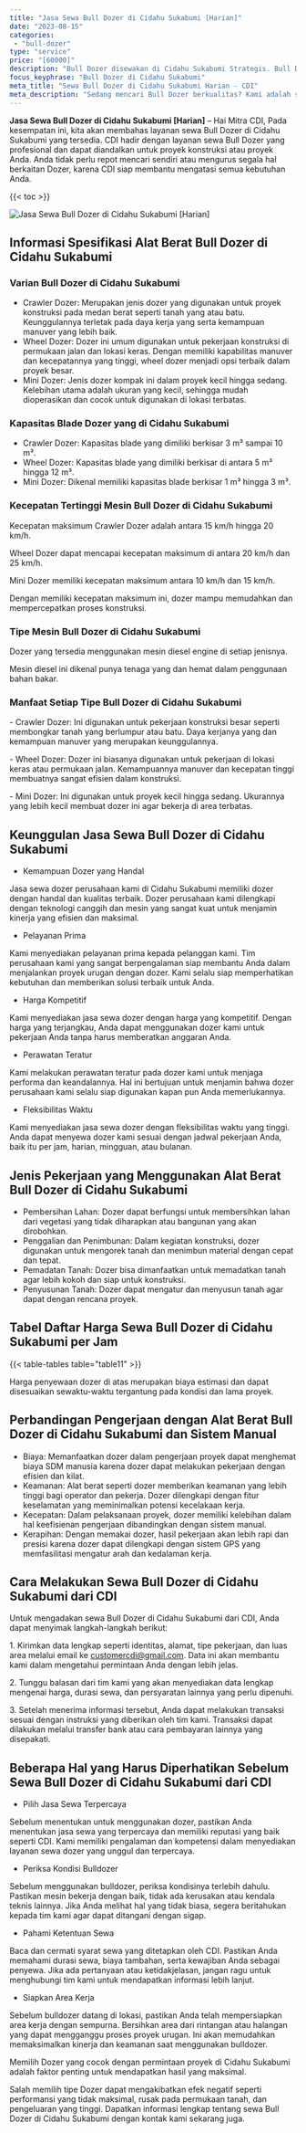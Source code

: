 ```yaml
---
title: "Jasa Sewa Bull Dozer di Cidahu Sukabumi [Harian]"
date: "2023-08-15"
categories:
 - "bull-dozer"
type: "service"
price: "[60000]"
description: "Bull Dozer disewakan di Cidahu Sukabumi Strategis. Bull Dozer profesional untuk kebutuhan proyek konstruksi dengan performa superior. Segera konsultasikan kebutuhan Anda."
focus_keyphrase: "Bull Dozer di Cidahu Sukabumi"
meta_title: "Sewa Bull Dozer di Cidahu Sukabumi Harian - CDI"
meta_description: "Sedang mencari Bull Dozer berkualitas? Kami adalah solusi tepat dengan penawaran terbaik. Klik untuk info lebih lanjut."
---
```


**Jasa Sewa Bull Dozer di Cidahu Sukabumi [Harian]** – Hai Mitra CDI, Pada kesempatan ini, kita akan membahas layanan sewa Bull Dozer di Cidahu Sukabumi yang tersedia. CDI hadir dengan layanan sewa Bull Dozer yang profesional dan dapat diandalkan untuk proyek konstruksi atau proyek Anda. Anda tidak perlu repot mencari sendiri atau mengurus segala hal berkaitan Dozer, karena CDI siap membantu mengatasi semua kebutuhan Anda.

{{< toc >}}

![Jasa Sewa Bull Dozer di Cidahu Sukabumi [Harian]](/images/bull-dozer/bull-dozer-22.jpg)

## Informasi Spesifikasi Alat Berat Bull Dozer di Cidahu Sukabumi

### Varian Bull Dozer di Cidahu Sukabumi

*   Crawler Dozer: Merupakan jenis dozer yang digunakan untuk proyek konstruksi pada medan berat seperti tanah yang atau batu. Keunggulannya terletak pada daya kerja yang serta kemampuan manuver yang lebih baik.
*   Wheel Dozer: Dozer ini umum digunakan untuk pekerjaan konstruksi di permukaan jalan dan lokasi keras. Dengan memiliki kapabilitas manuver dan kecepatannya yang tinggi, wheel dozer menjadi opsi terbaik dalam proyek besar.
*   Mini Dozer: Jenis dozer kompak ini dalam proyek kecil hingga sedang. Kelebihan utama adalah ukuran yang kecil, sehingga mudah dioperasikan dan cocok untuk digunakan di lokasi terbatas.

### Kapasitas Blade Dozer yang di Cidahu Sukabumi

*   Crawler Dozer: Kapasitas blade yang dimiliki berkisar 3 m³ sampai 10 m³.
*   Wheel Dozer: Kapasitas blade yang dimiliki berkisar di antara 5 m³ hingga 12 m³.
*   Mini Dozer: Dikenal memiliki kapasitas blade berkisar 1 m³ hingga 3 m³.

### Kecepatan Tertinggi Mesin Bull Dozer di Cidahu Sukabumi

Kecepatan maksimum Crawler Dozer adalah antara 15 km/h hingga 20 km/h.

Wheel Dozer dapat mencapai kecepatan maksimum di antara 20 km/h dan 25 km/h.

Mini Dozer memiliki kecepatan maksimum antara 10 km/h dan 15 km/h.

Dengan memiliki kecepatan maksimum ini, dozer mampu memudahkan dan mempercepatkan proses konstruksi.

### Tipe Mesin Bull Dozer di Cidahu Sukabumi

Dozer yang tersedia menggunakan mesin diesel engine di setiap jenisnya.

Mesin diesel ini dikenal punya tenaga yang dan hemat dalam penggunaan bahan bakar.

### Manfaat Setiap Tipe Bull Dozer di Cidahu Sukabumi

\- Crawler Dozer: Ini digunakan untuk pekerjaan konstruksi besar seperti membongkar tanah yang berlumpur atau batu. Daya kerjanya yang dan kemampuan manuver yang merupakan keunggulannya.

\- Wheel Dozer: Dozer ini biasanya digunakan untuk pekerjaan di lokasi keras atau permukaan jalan. Kemampuannya manuver dan kecepatan tinggi membuatnya sangat efisien dalam konstruksi.

\- Mini Dozer: Ini digunakan untuk proyek kecil hingga sedang. Ukurannya yang lebih kecil membuat dozer ini agar bekerja di area terbatas.

## Keunggulan Jasa Sewa Bull Dozer di Cidahu Sukabumi

*   Kemampuan Dozer yang Handal

Jasa sewa dozer perusahaan kami di Cidahu Sukabumi memiliki dozer dengan handal dan kualitas terbaik. Dozer perusahaan kami dilengkapi dengan teknologi canggih dan mesin yang sangat kuat untuk menjamin kinerja yang efisien dan maksimal.
*   Pelayanan Prima

Kami menyediakan pelayanan prima kepada pelanggan kami. Tim perusahaan kami yang sangat berpengalaman siap membantu Anda dalam menjalankan proyek urugan dengan dozer. Kami selalu siap memperhatikan kebutuhan dan memberikan solusi terbaik untuk Anda.
*   Harga Kompetitif

Kami menyediakan jasa sewa dozer dengan harga yang kompetitif. Dengan harga yang terjangkau, Anda dapat menggunakan dozer kami untuk pekerjaan Anda tanpa harus memberatkan anggaran Anda.
*   Perawatan Teratur

Kami melakukan perawatan teratur pada dozer kami untuk menjaga performa dan keandalannya. Hal ini bertujuan untuk menjamin bahwa dozer perusahaan kami selalu siap digunakan kapan pun Anda memerlukannya.
*   Fleksibilitas Waktu

Kami menyediakan jasa sewa dozer dengan fleksibilitas waktu yang tinggi. Anda dapat menyewa dozer kami sesuai dengan jadwal pekerjaan Anda, baik itu per jam, harian, mingguan, atau bulanan.

## Jenis Pekerjaan yang Menggunakan Alat Berat Bull Dozer di Cidahu Sukabumi

*   Pembersihan Lahan: Dozer dapat berfungsi untuk membersihkan lahan dari vegetasi yang tidak diharapkan atau bangunan yang akan dirobohkan.
*   Penggalian dan Penimbunan: Dalam kegiatan konstruksi, dozer digunakan untuk mengorek tanah dan menimbun material dengan cepat dan tepat.
*   Pemadatan Tanah: Dozer bisa dimanfaatkan untuk memadatkan tanah agar lebih kokoh dan siap untuk konstruksi.
*   Penyusunan Tanah: Dozer dapat mengatur dan menyusun tanah agar dapat dengan rencana proyek.

## Tabel Daftar Harga Sewa Bull Dozer di Cidahu Sukabumi per Jam

{{< table-tables table="table11" >}}

Harga penyewaan dozer di atas merupakan biaya estimasi dan dapat disesuaikan sewaktu-waktu tergantung pada kondisi dan lama proyek.

## Perbandingan Pengerjaan dengan Alat Berat Bull Dozer di Cidahu Sukabumi dan Sistem Manual

*   Biaya: Memanfaatkan dozer dalam pengerjaan proyek dapat menghemat biaya SDM manusia karena dozer dapat melakukan pekerjaan dengan efisien dan kilat.
*   Keamanan: Alat berat seperti dozer memberikan keamanan yang lebih tinggi bagi operator dan pekerja. Dozer dilengkapi dengan fitur keselamatan yang meminimalkan potensi kecelakaan kerja.
*   Kecepatan: Dalam pelaksanaan proyek, dozer memiliki kelebihan dalam hal keefisienan pengerjaan dibandingkan dengan sistem manual.
*   Kerapihan: Dengan memakai dozer, hasil pekerjaan akan lebih rapi dan presisi karena dozer dapat dilengkapi dengan sistem GPS yang memfasilitasi mengatur arah dan kedalaman kerja.

## Cara Melakukan Sewa Bull Dozer di Cidahu Sukabumi dari CDI

Untuk mengadakan sewa Bull Dozer di Cidahu Sukabumi dari CDI, Anda dapat menyimak langkah-langkah berikut:

1\.  Kirimkan data lengkap seperti identitas, alamat, tipe pekerjaan, dan luas area melalui email ke customercdi@gmail.com. Data ini akan membantu kami dalam mengetahui permintaan Anda dengan lebih jelas.

2\.  Tunggu balasan dari tim kami yang akan menyediakan data lengkap mengenai harga, durasi sewa, dan persyaratan lainnya yang perlu dipenuhi.

3\.  Setelah menerima informasi tersebut, Anda dapat melakukan transaksi sesuai dengan instruksi yang diberikan oleh tim kami. Transaksi dapat dilakukan melalui transfer bank atau cara pembayaran lainnya yang disepakati.

## Beberapa Hal yang Harus Diperhatikan Sebelum Sewa Bull Dozer di Cidahu Sukabumi dari CDI

*   Pilih Jasa Sewa Terpercaya

Sebelum menentukan untuk menggunakan dozer, pastikan Anda menentukan jasa sewa yang terpercaya dan memiliki reputasi yang baik seperti CDI. Kami memiliki pengalaman dan kompetensi dalam menyediakan layanan sewa dozer yang unggul dan terpercaya.
*   Periksa Kondisi Bulldozer

Sebelum menggunakan bulldozer, periksa kondisinya terlebih dahulu. Pastikan mesin bekerja dengan baik, tidak ada kerusakan atau kendala teknis lainnya. Jika Anda melihat hal yang tidak biasa, segera beritahukan kepada tim kami agar dapat ditangani dengan sigap.
*   Pahami Ketentuan Sewa

Baca dan cermati syarat sewa yang ditetapkan oleh CDI. Pastikan Anda memahami durasi sewa, biaya tambahan, serta kewajiban Anda sebagai penyewa. Jika ada pertanyaan atau ketidakjelasan, jangan ragu untuk menghubungi tim kami untuk mendapatkan informasi lebih lanjut.
*   Siapkan Area Kerja

Sebelum bulldozer datang di lokasi, pastikan Anda telah mempersiapkan area kerja dengan sempurna. Bersihkan area dari rintangan atau halangan yang dapat mengganggu proses proyek urugan. Ini akan memudahkan memaksimalkan kinerja dan keamanan saat menggunakan bulldozer.

Memilih Dozer yang cocok dengan permintaan proyek di Cidahu Sukabumi adalah faktor penting untuk mendapatkan hasil yang maksimal.

Salah memilih tipe Dozer dapat mengakibatkan efek negatif seperti performansi yang tidak maksimal, rusak pada permukaan tanah, dan pengeluaran yang tinggi. Dapatkan informasi lengkap tentang sewa Bull Dozer di Cidahu Sukabumi dengan kontak kami sekarang juga.